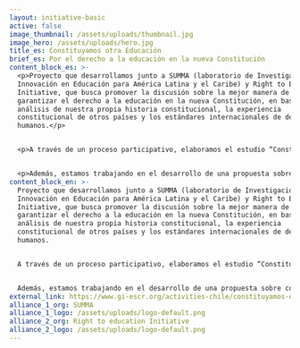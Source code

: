 ```yaml
---
layout: initiative-basic
active: false
image_thumbnail: /assets/uploads/thumbnail.jpg
image_hero: /assets/uploads/hero.jpg
title_es: Constituyamos otra Educación
brief_es: Por el derecho a la educación en la nueva Constitución
content_block_es: >-
  <p>Proyecto que desarrollamos junto a SUMMA (laboratorio de Investigación e
  Innovación en Educación para América Latina y el Caribe) y Right to Education
  Initiative, que busca promover la discusión sobre la mejor manera de
  garantizar el derecho a la educación en la nueva Constitución, en base de un
  análisis de nuestra propia historia constitucional, la experiencia
  constitucional de otros países y los estándares internacionales de derechos
  humanos.</p>


  <p>A través de un proceso participativo, elaboramos el estudio “Constituyamos Otra Educación: Una Mejor Sociedad es Posible  - 10 nudos constitucionales en educación y experiencias internacionales destacadas para inspirar el debate nacional”  ofrece una visión concisa y útil del derecho a la educación, en particular en el contexto del actual debate constitucional en Chile.</p>


  <p>Además, estamos trabajando en el desarrollo de una propuesta sobre cómo incorporar adecuadamente este derecho en la nueva constitución.</p>
content_block_en: >-
  Proyecto que desarrollamos junto a SUMMA (laboratorio de Investigación e
  Innovación en Educación para América Latina y el Caribe) y Right to Education
  Initiative, que busca promover la discusión sobre la mejor manera de
  garantizar el derecho a la educación en la nueva Constitución, en base de un
  análisis de nuestra propia historia constitucional, la experiencia
  constitucional de otros países y los estándares internacionales de derechos
  humanos.


  A través de un proceso participativo, elaboramos el estudio “Constituyamos Otra Educación: Una Mejor Sociedad es Posible  - 10 nudos constitucionales en educación y experiencias internacionales destacadas para inspirar el debate nacional”  ofrece una visión concisa y útil del derecho a la educación, en particular en el contexto del actual debate constitucional en Chile.


  Además, estamos trabajando en el desarrollo de una propuesta sobre cómo incorporar adecuadamente este derecho en la nueva constitución.
external_link: https://www.gi-escr.org/activities-chile/constituyamos-otra-educacin-campaa-por-el-derecho-a-la-educacin-en-el-proceso-constituyente-en-chile
alliance_1_org: SUMMA
alliance_1_logo: /assets/uploads/logo-default.png
alliance_2_org: Right to education Initiative
alliance_2_logo: /assets/uploads/logo-default.png
---
```

